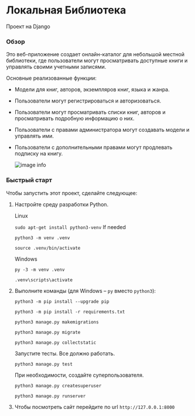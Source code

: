 # Локальная Библиотека
Проект на Django

### Обзор
Это веб-приложение создает онлайн-каталог для небольшой местной библиотеки, где пользователи могут просматривать доступные книги и управлять своими учетными записями.

Основные реализованные функции:
- Модели для книг, авторов, экземпляров книг, языка и жанра.
- Пользователи могут регистрироваться и авторизоваться.
- Пользователи могут просматривать списки книг, авторов и просматривать подробную информацию о них.
- Пользователи с правами администратора могут создавать модели и управлять ими.
- Пользователи с дополнительными правами могут продлевать подписку на книгу.

    ![image info](C:\Users\aleks\Downloads\script_change_file\lib.png)

### Быстрый старт

Чтобы запустить этот проект, сделайте следующее:
1. Настройте среду разработки Python. 
    
    Linux
    
    `sudo apt-get install python3-venv`    If needed
    
    `python3 -m venv .venv`
    
    `source .venv/bin/activate`

    Windows
    
    `py -3 -m venv .venv`
    
    `.venv\scripts\activate`

2. Выполните команды (для Windows – `py` вместо `python3`):

    `python3 -m pip install --upgrade pip`
    
    `python3 -m pip install -r requirements.txt`
    
    `python3 manage.py makemigrations`
    
    `python3 manage.py migrate`
    
    `python3 manage.py collectstatic`

    Запустите тесты. Все должно работать.
    
    `python3 manage.py test`

    При необходимости, создайте суперпользователя.
    
    `python3 manage.py createsuperuser`

    `python3 manage.py runserver`

3. Чтобы посмотреть сайт перейдите по url `http://127.0.0.1:8000`

